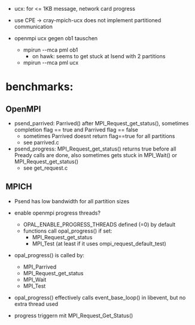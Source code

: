 - ucx: for <= 1KB message, network card progress

- use CPE -> cray-mpich-ucx does not implement partitioned communication


- openmpi ucx gegen ob1 tauschen
    - mpirun --mca pml ob1
        - on hawk: seems to get stuck at Isend with 2 partitions
    - mpirun --mca pml ucx


# benchmarks:

## OpenMPI
-   psend_parrived: Parrived() after MPI_Request_get_status(), sometimes completion flag == true and Parrived flag == false
    - sometimes Parrived doesnt return flag==true for all partitions
    - see parrived.c
-   psend_progress: MPI_Request_get_status() returns true before all Pready calls are done, also sometimes gets stuck in MPI_Wait() or MPI_Request_get_status()
    - see get_request.c

## MPICH
- Psend has low bandwidth for all partition sizes


- enable openmpi progress threads?
    - OPAL_ENABLE_PROGRESS_THREADS defined (=0) by default
    - functions call opal_progress() if set:
        - MPI_Request_get_status 
        - MPI_Test (at least if it uses ompi_request_default_test)



- opal_progress() is called by:
    - MPI_Parrived
    - MPI_Request_get_status
    - MPI_Wait
    - MPI_Test
- opal_progress() effectively calls event_base_loop() in libevent, but no extra thread used


- progress triggern mit MPI_Request_Get_Status()